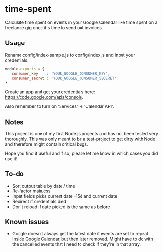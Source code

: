 # time-spent

Calculate time spent on events in your Google Calendar like time spent on a freelance gig once it's time to send out invoices.

## Usage

Rename config/index-sample.js to config/index.js and input your credentials.

``` js
module.exports = {
   consumer_key    : 'YOUR_GOOGLE_CONSUMER_KEY',
   consumer_secret : 'YOUR_GOOGLE_CONSUMER_SECERET'
}
```

Create an app and get your credentials here: https://code.google.com/apis/console.

Also remember to turn on 'Services' -> 'Calendar API'.

## Notes

This project is one of my first Node.js projects and has not been tested very thoroughly. This was only meant to be a test-project to get dirty with Node and therefore might contain critical bugs.

Hope you find it useful and if so, please let me know in which cases you did use it!

## To-do

- Sort output table by date / time
- Re-factor main.css
- Input fields picks current date -15d and current date
- Redirect if credentials died
- Don't reload if date picked is the same as before

## Known issues

- Google doesn't always get the latest date if events are set to repeat inside Google Calendar, but then later removed. Might have to do with the cancelled events that I need to check if they're in that array.
